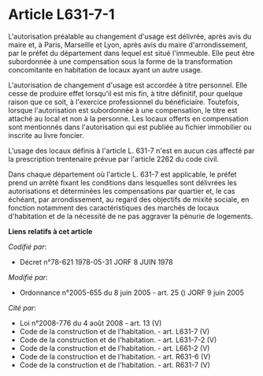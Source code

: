 # Article L631-7-1

L'autorisation préalable au changement d'usage est délivrée, après avis du maire et, à Paris, Marseille et Lyon, après avis
du maire d'arrondissement, par le préfet du département dans lequel est situé l'immeuble. Elle peut être subordonnée à une
compensation sous la forme de la transformation concomitante en habitation de locaux ayant un autre usage.

L'autorisation de changement d'usage est accordée à titre personnel. Elle cesse de produire effet lorsqu'il est mis fin, à
titre définitif, pour quelque raison que ce soit, à l'exercice professionnel du bénéficiaire. Toutefois, lorsque
l'autorisation est subordonnée à une compensation, le titre est attaché au local et non à la personne. Les locaux offerts en
compensation sont mentionnés dans l'autorisation qui est publiée au fichier immobilier ou inscrite au livre foncier.

L'usage des locaux définis à l'article L. 631-7 n'est en aucun cas affecté par la prescription trentenaire prévue par
l'article 2262 du code civil.

Dans chaque département où l'article L. 631-7 est applicable, le préfet prend un arrêté fixant les conditions dans lesquelles
sont délivrées les autorisations et déterminées les compensations par quartier et, le cas échéant, par arrondissement, au
regard des objectifs de mixité sociale, en fonction notamment des caractéristiques des marchés de locaux d'habitation et de
la nécessité de ne pas aggraver la pénurie de logements.

**Liens relatifs à cet article**

_Codifié par_:

  - Décret n°78-621 1978-05-31 JORF 8 JUIN 1978

_Modifié par_:

  - Ordonnance n°2005-655 du 8 juin 2005 - art. 25 () JORF 9 juin 2005

_Cité par_:

  - Loi n°2008-776 du 4 août 2008 - art. 13 (V)
  - Code de la construction et de l'habitation. - art. L631-7 (V)
  - Code de la construction et de l'habitation. - art. L631-7-2 (V)
  - Code de la construction et de l'habitation. - art. L661-2 (V)
  - Code de la construction et de l'habitation. - art. R631-6 (V)
  - Code de la construction et de l'habitation. - art. R631-7 (V)
